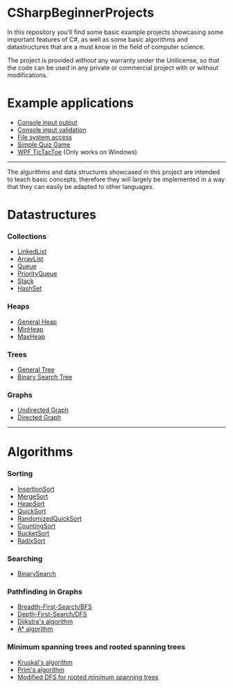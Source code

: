 # CSharpBeginnerProjects
In this repository you'll find some basic example projects showcasing some important features of C#, as well as some basic algorithms and datastructures that are a must know in the field of computer science.

The project is provided _without_ any warranty under the Unilicense, so that the code can be used in any private or commercial project with or without modifications.

# Example applications
  * [Console input output](https://github.com/lunardoggo/CSharpBeginnerProjects/tree/main/Projects/LunarDoggo.Beginners.ConsoleIO)
  * [Console input validation](https://github.com/lunardoggo/CSharpBeginnerProjects/tree/main/Projects/LunarDoggo.Beginners.ConsoleIOValidation)
  * [File system access](https://github.com/lunardoggo/CSharpBeginnerProjects/tree/main/Projects/LunarDoggo.FileSystemTree)
  * [Simple Quiz Game](https://github.com/lunardoggo/CSharpBeginnerProjects/tree/main/Projects/LunarDoggo.QuizGame)
  * [WPF TicTacToe](https://github.com/lunardoggo/CSharpBeginnerProjects/tree/main/Projects/LunarDoggo.TicTacToe) (Only works on Windows)

---

The algurithms and data structures showcased in this project are intended to teach basic concepts, therefore they will largely be implemented in a way that they can easily be adapted to other languages.

# Datastructures
### **Collections**
  * [LinkedList](https://github.com/lunardoggo/CSharpBeginnerProjects/blob/main/Datastructures/Collections/LinkedList.cs)
  * [ArrayList](https://github.com/lunardoggo/CSharpBeginnerProjects/blob/main/Datastructures/Collections/ArrayList.cs)
  * [Queue](https://github.com/lunardoggo/CSharpBeginnerProjects/blob/main/Datastructures/Collections/Queue.cs)
  * [PriorityQueue](https://github.com/lunardoggo/CSharpBeginnerProjects/)
  * [Stack](https://github.com/lunardoggo/CSharpBeginnerProjects/blob/main/Datastructures/Collections/Stack.cs)
  * [HashSet](https://github.com/lunardoggo/CSharpBeginnerProjects/)

### **Heaps**
  * [General Heap](https://github.com/lunardoggo/CSharpBeginnerProjects/)
  * [MinHeap](https://github.com/lunardoggo/CSharpBeginnerProjects/)
  * [MaxHeap](https://github.com/lunardoggo/CSharpBeginnerProjects/)

### **Trees**
  * [General Tree](https://github.com/lunardoggo/CSharpBeginnerProjects/)
  * [Binary Search Tree](https://github.com/lunardoggo/CSharpBeginnerProjects/)

### **Graphs**
  * [Undirected Graph](https://github.com/lunardoggo/CSharpBeginnerProjects/tree/main/Datastructures/Graphs)
  * [Directed Graph](https://github.com/lunardoggo/CSharpBeginnerProjects/tree/main/Datastructures/Graphs)

---

# Algorithms
### **Sorting**
  * [InsertionSort](https://github.com/lunardoggo/CSharpBeginnerProjects/)
  * [MergeSort](https://github.com/lunardoggo/CSharpBeginnerProjects/)
  * [HeapSort](https://github.com/lunardoggo/CSharpBeginnerProjects/)
  * [QuickSort](https://github.com/lunardoggo/CSharpBeginnerProjects/)
  * [RandomizedQuickSort](https://github.com/lunardoggo/CSharpBeginnerProjects/)
  * [CountingSort](https://github.com/lunardoggo/CSharpBeginnerProjects/)
  * [BucketSort](https://github.com/lunardoggo/CSharpBeginnerProjects/)
  * [RadixSort](https://github.com/lunardoggo/CSharpBeginnerProjects/)

### **Searching**
  * [BinarySearch](https://github.com/lunardoggo/CSharpBeginnerProjects/)

### **Pathfinding in Graphs**
  * [Breadth-First-Search/BFS](https://github.com/lunardoggo/CSharpBeginnerProjects/blob/main/Algorithms/Graphs/Pathfinding/BreadthFirstSearch.cs)
  * [Depth-First-Search/DFS](https://github.com/lunardoggo/CSharpBeginnerProjects/blob/main/Algorithms/Graphs/Pathfinding/DepthFirstSearch.cs)
  * [Dijkstra's algorithm](https://github.com/lunardoggo/CSharpBeginnerProjects/)
  * [A* algorithm](https://github.com/lunardoggo/CSharpBeginnerProjects/)

### **Minimum spanning trees and rooted spanning trees**
  * [Kruskal's algorithm](https://github.com/lunardoggo/CSharpBeginnerProjects/)
  * [Prim's algorithm](https://github.com/lunardoggo/CSharpBeginnerProjects/)
  * [Modified DFS for rooted minimum spanning trees](https://github.com/lunardoggo/CSharpBeginnerProjects/)